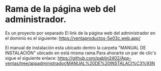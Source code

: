 # Rama de la página web del administrador.
Es un proyecto por separado
El link de la página web del administrador en el dominio es el siguiente:
https://ventaproductos-5e03c.web.app/

El manual de instalación esta ubicado dentro la carpeta "MANUAL DE INSTALACIÓN" ubicado en está misma rama.Para ahorarte un par de clic's sigue el siguiente enlace: https://github.com/pablin2402/App-ventas/tree/appadministrador/MANUAL%20DE%20INSTALACI%C3%93N
